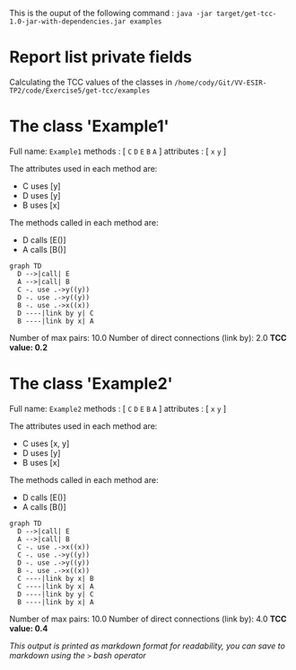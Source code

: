 This is the ouput of the following command : 
`java -jar target/get-tcc-1.0-jar-with-dependencies.jar examples`

# Report list private fields

Calculating the TCC values of the classes in `/home/cody/Git/VV-ESIR-TP2/code/Exercise5/get-tcc/examples`

# The class 'Example1'
Full name: `Example1`
methods : [ `C` `D` `E` `B` `A` ]
attributes : [ `x` `y` ]

The attributes used in each method are:
  - C uses [y]
  - D uses [y]
  - B uses [x]

The methods called in each method are:
  - D calls [E()]
  - A calls [B()]

```mermaid
graph TD
  D -->|call| E
  A -->|call| B
  C -. use .->y((y))
  D -. use .->y((y))
  B -. use .->x((x))
  D ----|link by y| C
  B ----|link by x| A
```

Number of max pairs: $10.0$
Number of direct connections (link by): $2.0$
**TCC value: $0.2$**



# The class 'Example2'
Full name: `Example2`
methods : [ `C` `D` `E` `B` `A` ]
attributes : [ `x` `y` ]

The attributes used in each method are:
  - C uses [x, y]
  - D uses [y]
  - B uses [x]

The methods called in each method are:
  - D calls [E()]
  - A calls [B()]

```mermaid
graph TD
  D -->|call| E
  A -->|call| B
  C -. use .->x((x))
  C -. use .->y((y))
  D -. use .->y((y))
  B -. use .->x((x))
  C ----|link by x| B
  C ----|link by x| A
  D ----|link by y| C
  B ----|link by x| A
```

Number of max pairs: $10.0$
Number of direct connections (link by): $4.0$
**TCC value: $0.4$**


*This output is printed as markdown format for readability, you can save to markdown using the `>` bash operator*